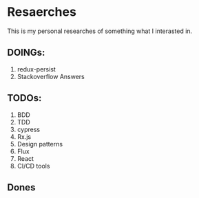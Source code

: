 # Resaerches
This is my personal researches of something what I interasted in.
## DOINGs:
1. redux-persist
1. Stackoverflow Answers

## TODOs:
1. BDD
1. TDD
1. cypress
1. Rx.js
1. Design patterns
1. Flux
1. React
1. CI/CD tools

## Dones
